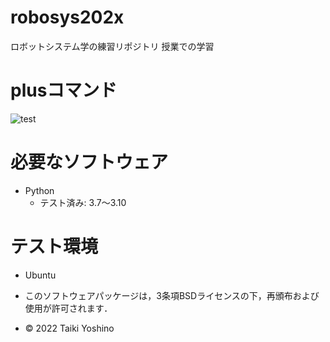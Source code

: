 # robosys202x
ロボットシステム学の練習リポジトリ
授業での学習

# plusコマンド
![test](https://github.com/Yoshino0304/robosys202x/actions/workflows/test.yml/badge.svg)



# 必要なソフトウェア
* Python
  * テスト済み: 3.7～3.10

# テスト環境
* Ubuntu 

 * このソフトウェアパッケージは，3条項BSDライセンスの下，再頒布および使用が許可されます．
 * © 2022 Taiki Yoshino
